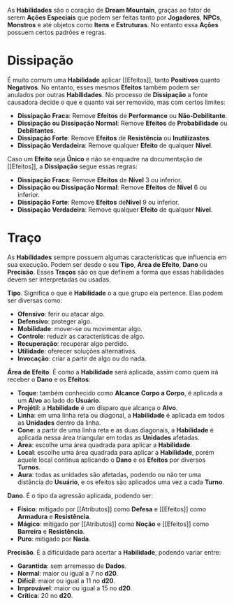 As **Habilidades** são o coração de **Dream Mountain**, graças ao fator de serem **Ações Especiais** que podem ser feitas tanto por **Jogadores**, **NPCs**, **Monstros** e até objetos como **Itens** e **Estruturas**. No entanto essa **Ações** possuem certos padrões e regras.

# Dissipação

É muito comum uma **Habilidade** aplicar [[Efeitos]], tanto **Positivos** quanto **Negativos**. No entanto, esses mesmos **Efeitos** também podem ser anulados por outras **Habilidades**. No processo de **Dissipação** a fonte causadora decide o que e quanto vai ser removido, mas com certos limites:

* **Dissipação Fraca**: Remove **Efeitos** de **Performance** ou **Não-Debilitante**.
* **Dissipação ou Dissipação Normal**: Remove **Efeitos** de **Probabilidade** ou **Debilitantes**.
* **Dissipação Forte**: Remove **Efeitos** de **Resistência** ou **Inutilizastes**.
* **Dissipação Verdadeira**: Remove qualquer **Efeito** de qualquer **Nível**.

Caso um **Efeito** seja **Único** e não se enquadre na documentação de [[Efeitos]], a **Dissipação** segue essas regras:

* **Dissipação Fraca**: Remove **Efeitos** de **Nível** 3 ou inferior.
* **Dissipação ou Dissipação Normal**: Remove **Efeitos** de **Nível** 6 ou inferior.
* **Dissipação Forte**: Remove **Efeitos** de**Nível** 9 ou inferior.
* **Dissipação Verdadeira**: Remove qualquer **Efeito** de qualquer **Nível**.

# Traço

As **Habilidades** sempre possuem algumas características que influencia em sua execução. Podem ser desde o seu **Tipo**, **Área de Efeito**, **Dano** ou **Precisão**. Esses **Traços** são os que definem a forma que essas habilidades devem ser interpretadas ou usadas.

**Tipo**. Significa o que é **Habilidade** o a que grupo ela pertence. Elas podem ser diversas como:

* **Ofensivo**: ferir ou atacar algo.
* **Defensivo**: proteger algo.
* **Mobilidade**: mover-se ou movimentar algo.
* **Controle**: reduzir as características de algo.
* **Recuperação**: recuperar algo perdido.
* **Utilidade**: oferecer soluções alternativas.
* **Invocação**: criar a partir de algo ou do nada.

**Área de Efeito**. É como a **Habilidade** será aplicada, assim como quem irá receber o **Dano** e os **Efeitos**:

* **Toque**: também conhecido como **Alcance** **Corpo a Corpo**, é aplicada a um **Alvo** ao lado do **Usuário**.
* **Projétil**: a **Habilidade** é um disparo que alcança o **Alvo**.
* **Linha**: em uma linha reta ou diagonal, a **Habilidade** é aplicada em todos as **Unidades** dentro da linha.
* **Cone**: a partir de uma linha reta e as duas diagonais, a **Habilidade** é aplicada nessa área triangular em todas as **Unidades** afetadas.
* **Área**: escolhe uma área quadrada para aplicar a **Habilidade**.
* **Local**: escolhe uma área quadrada para aplicar a **Habilidade**, porém aquele local continua aplicando o **Dano** e os **Efeitos** por diversos **Turnos**.
* **Aura**: todas as unidades são afetadas, podendo ou não ter uma distância do **Usuário**, e os efeitos são aplicados uma vez a cada **Turno**.

**Dano**. É o tipo da agressão aplicada, podendo ser:

* **Físico**: mitigado por [[Atributos]] como **Defesa** e [[Efeitos]] como **Armadura** e **Resistência**.
* **Mágico**: mitigado por [[Atributos]] como **Noção** e [[Efeitos]] como **Barreira** e **Resistência**.
* **Puro**: mitigado por **Nada**.

**Precisão**. É a dificuldade para acertar a **Habilidade**, podendo variar entre:

* **Garantida**: sem arremesso de **Dados**.
* **Normal**: maior ou igual a 7 no **d20**.
* **Difícil**: maior ou igual a 11 no **d20**.
* **Improvável**: maior ou igual a 15 no **d20**.
* **Crítica**: 20 no **d20**.